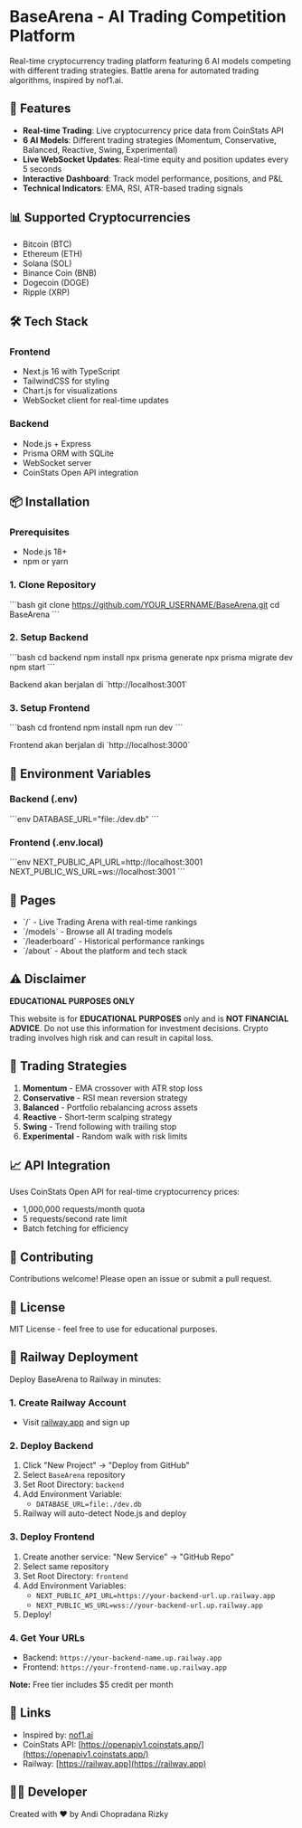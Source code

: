 # BaseArena - AI Trading Competition Platform

Real-time cryptocurrency trading platform featuring 6 AI models competing with different trading strategies. Battle arena for automated trading algorithms, inspired by nof1.ai.

## 🚀 Features

- **Real-time Trading**: Live cryptocurrency price data from CoinStats API
- **6 AI Models**: Different trading strategies (Momentum, Conservative, Balanced, Reactive, Swing, Experimental)
- **Live WebSocket Updates**: Real-time equity and position updates every 5 seconds
- **Interactive Dashboard**: Track model performance, positions, and P&L
- **Technical Indicators**: EMA, RSI, ATR-based trading signals

## 📊 Supported Cryptocurrencies

- Bitcoin (BTC)
- Ethereum (ETH)
- Solana (SOL)
- Binance Coin (BNB)
- Dogecoin (DOGE)
- Ripple (XRP)

## 🛠 Tech Stack

### Frontend
- Next.js 16 with TypeScript
- TailwindCSS for styling
- Chart.js for visualizations
- WebSocket client for real-time updates

### Backend
- Node.js + Express
- Prisma ORM with SQLite
- WebSocket server
- CoinStats Open API integration

## 📦 Installation

### Prerequisites
- Node.js 18+
- npm or yarn

### 1. Clone Repository
\`\`\`bash
git clone https://github.com/YOUR_USERNAME/BaseArena.git
cd BaseArena
\`\`\`

### 2. Setup Backend
\`\`\`bash
cd backend
npm install
npx prisma generate
npx prisma migrate dev
npm start
\`\`\`

Backend akan berjalan di \`http://localhost:3001\`

### 3. Setup Frontend
\`\`\`bash
cd frontend
npm install
npm run dev
\`\`\`

Frontend akan berjalan di \`http://localhost:3000\`

## 🔑 Environment Variables

### Backend (.env)
\`\`\`env
DATABASE_URL="file:./dev.db"
\`\`\`

### Frontend (.env.local)
\`\`\`env
NEXT_PUBLIC_API_URL=http://localhost:3001
NEXT_PUBLIC_WS_URL=ws://localhost:3001
\`\`\`

## 📱 Pages

- \`/\` - Live Trading Arena with real-time rankings
- \`/models\` - Browse all AI trading models
- \`/leaderboard\` - Historical performance rankings
- \`/about\` - About the platform and tech stack

## ⚠️ Disclaimer

**EDUCATIONAL PURPOSES ONLY**

This website is for **EDUCATIONAL PURPOSES** only and is **NOT FINANCIAL ADVICE**. Do not use this information for investment decisions. Crypto trading involves high risk and can result in capital loss.

## 🎯 Trading Strategies

1. **Momentum** - EMA crossover with ATR stop loss
2. **Conservative** - RSI mean reversion strategy
3. **Balanced** - Portfolio rebalancing across assets
4. **Reactive** - Short-term scalping strategy
5. **Swing** - Trend following with trailing stop
6. **Experimental** - Random walk with risk limits

## 📈 API Integration

Uses CoinStats Open API for real-time cryptocurrency prices:
- 1,000,000 requests/month quota
- 5 requests/second rate limit
- Batch fetching for efficiency

## 🤝 Contributing

Contributions welcome! Please open an issue or submit a pull request.

## 📄 License

MIT License - feel free to use for educational purposes.

## 🚀 Railway Deployment

Deploy BaseArena to Railway in minutes:

### 1. Create Railway Account
- Visit [railway.app](https://railway.app) and sign up

### 2. Deploy Backend
1. Click "New Project" → "Deploy from GitHub"
2. Select `BaseArena` repository
3. Set Root Directory: `backend`
4. Add Environment Variable:
   - `DATABASE_URL=file:./dev.db`
5. Railway will auto-detect Node.js and deploy

### 3. Deploy Frontend
1. Create another service: "New Service" → "GitHub Repo"
2. Select same repository
3. Set Root Directory: `frontend`
4. Add Environment Variables:
   - `NEXT_PUBLIC_API_URL=https://your-backend-url.up.railway.app`
   - `NEXT_PUBLIC_WS_URL=wss://your-backend-url.up.railway.app`
5. Deploy!

### 4. Get Your URLs
- Backend: `https://your-backend-name.up.railway.app`
- Frontend: `https://your-frontend-name.up.railway.app`

**Note:** Free tier includes $5 credit per month

## 🔗 Links

- Inspired by: [nof1.ai](https://nof1.ai)
- CoinStats API: [https://openapiv1.coinstats.app/](https://openapiv1.coinstats.app/)
- Railway: [https://railway.app](https://railway.app)

## 👨‍💻 Developer

Created with ❤️ by Andi Chopradana Rizky

